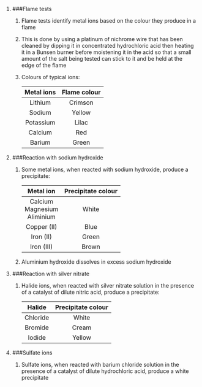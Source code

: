 1. ###Flame tests

    1. Flame tests identify metal ions based on the colour they produce in a flame
    2. This is done by using a platinum of nichrome wire that has been cleaned by dipping it in concentrated hydrochloric acid then heating it in a Bunsen burner before moistening it in the acid so that a small amount of the salt being tested can stick to it and be held at the edge of the flame
    3. Colours of typical ions:

        |Metal ions|Flame colour|
        |:--------:|:----------:|
        | Lithium  |  Crimson   |
        |  Sodium  |   Yellow   |
        |Potassium |   Lilac    |
        | Calcium  |    Red     |
        |  Barium  |   Green    |
2. ###Reaction with sodium hydroxide

    1. Some metal ions, when reacted with sodium hydroxide, produce a precipitate:

        |            Metal ion            |Precipitate colour|
        |:-------------------------------:|:----------------:|
        |Calcium<br>Magnesium<br>Aliminium|      White       |
        |           Copper (II)           |       Blue       |
        |            Iron (II)            |      Green       |
        |            Iron (III)           |      Brown       |
    2. Aluminium hydroxide dissolves in excess sodium hydroxide
3. ###Reaction with silver nitrate

    1. Halide ions, when reacted with silver nitrate solution in the presence of a catalyst of dilute nitric acid, produce a precipitate:

        | Halide |Precipitate colour|
        |:------:|:----------------:|
        |Chloride|      White       |
        |Bromide |      Cream       |
        | Iodide |      Yellow      |
4. ###Sulfate ions

    1. Sulfate ions, when reacted with barium chloride solution in the presence of a catalyst of dilute hydrochloric acid, produce a white precipitate

